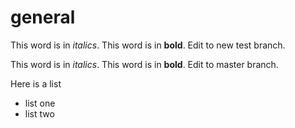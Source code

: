 # general

This word is in *italics*.  This word is in **bold**.  Edit to new test branch.

This word is in *italics*.  This word is in **bold**.  Edit to master branch.


Here is a list
- list one
- list two

